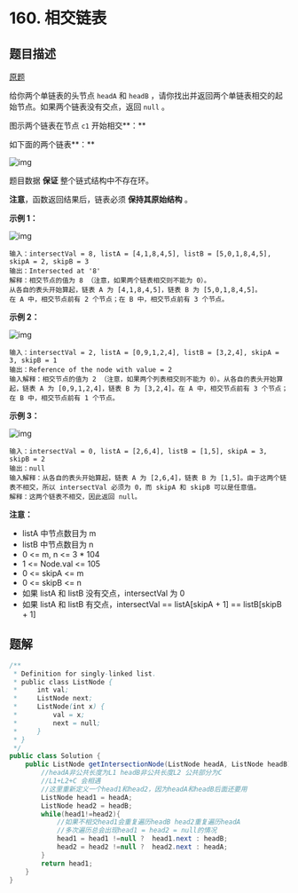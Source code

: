 # 160. 相交链表

## 题目描述

[原题](https://leetcode-cn.com/problems/intersection-of-two-linked-lists/)

给你两个单链表的头节点 `headA` 和 `headB` ，请你找出并返回两个单链表相交的起始节点。如果两个链表没有交点，返回 `null` 。

图示两个链表在节点 `c1` 开始相交**：**

如下面的两个链表**：**



![img](https://assets.leetcode-cn.com/aliyun-lc-upload/uploads/2018/12/14/160_statement.png)



题目数据 **保证** 整个链式结构中不存在环。

**注意**，函数返回结果后，链表必须 **保持其原始结构** 。

**示例 1：**

![img](https://assets.leetcode-cn.com/aliyun-lc-upload/uploads/2018/12/14/160_example_1.png)

```text
输入：intersectVal = 8, listA = [4,1,8,4,5], listB = [5,0,1,8,4,5], skipA = 2, skipB = 3
输出：Intersected at '8'
解释：相交节点的值为 8 （注意，如果两个链表相交则不能为 0）。
从各自的表头开始算起，链表 A 为 [4,1,8,4,5]，链表 B 为 [5,0,1,8,4,5]。
在 A 中，相交节点前有 2 个节点；在 B 中，相交节点前有 3 个节点。
```

**示例 2：**

![img](https://malinkang-1253444926.cos.ap-beijing.myqcloud.com/blog/images/160_example_2-20201207153832044.png)

```text
输入：intersectVal = 2, listA = [0,9,1,2,4], listB = [3,2,4], skipA = 3, skipB = 1
输出：Reference of the node with value = 2
输入解释：相交节点的值为 2 （注意，如果两个列表相交则不能为 0）。从各自的表头开始算起，链表 A 为 [0,9,1,2,4]，链表 B 为 [3,2,4]。在 A 中，相交节点前有 3 个节点；在 B 中，相交节点前有 1 个节点。
```

**示例 3：**

![img](https://malinkang-1253444926.cos.ap-beijing.myqcloud.com/blog/images/160_example_3.png)

```text
输入：intersectVal = 0, listA = [2,6,4], listB = [1,5], skipA = 3, skipB = 2
输出：null
输入解释：从各自的表头开始算起，链表 A 为 [2,6,4]，链表 B 为 [1,5]。由于这两个链表不相交，所以 intersectVal 必须为 0，而 skipA 和 skipB 可以是任意值。
解释：这两个链表不相交，因此返回 null。
```

**注意：**

* listA 中节点数目为 m
* listB 中节点数目为 n
* 0 <= m, n <= 3 * 104
* 1 <= Node.val <= 105
* 0 <= skipA <= m
* 0 <= skipB <= n
* 如果 listA 和 listB 没有交点，intersectVal 为 0
* 如果 listA 和 listB 有交点，intersectVal == listA[skipA + 1] == listB[skipB + 1]

## 题解

```java
/**
 * Definition for singly-linked list.
 * public class ListNode {
 *     int val;
 *     ListNode next;
 *     ListNode(int x) {
 *         val = x;
 *         next = null;
 *     }
 * }
 */
public class Solution {
    public ListNode getIntersectionNode(ListNode headA, ListNode headB) {
        //headA非公共长度为L1 headB非公共长度L2 公共部分为C 
        //L1+L2+C 会相遇
        //这里重新定义一个head1和head2，因为headA和headB后面还要用
        ListNode head1 = headA;
        ListNode head2 = headB;
        while(head1!=head2){
            //如果不相交head1会重复遍历headB head2重复遍历headA
            //多次遍历总会出现head1 = head2 = null的情况
            head1 = head1 !=null ?  head1.next : headB;
            head2 = head2 !=null ?  head2.next : headA;
        }
        return head1;
    }
}
```

